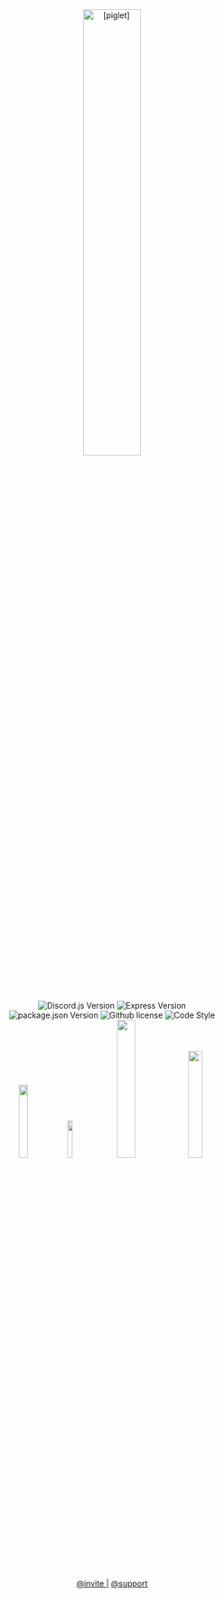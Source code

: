 <div align="center">
<img
alt="[piglet]"
src="https://res.cloudinary.com/zenepity/image/upload/v1623001058/%5Bpiglet%5D/11921a56c939bbc153fc63ac39fc5675_bu0l7l.png"
width="45%">
</div><div align="center">
<img
alt="Discord.js Version"
src="https://img.shields.io/github/package-json/dependency-version/zenepity/piglet/discord.js?color=7289da&logo=discord&style=for-the-badge">
<img 
alt="Express Version"
src="https://img.shields.io/github/package-json/dependency-version/zenepity/piglet/express?color=white&logo=express&style=for-the-badge">
</div>
<div align="center">
<img
alt="package.json Version"
src="https://img.shields.io/github/package-json/v/zenepity/piglet?color=f4adbb&logo=json&logoColor=f4adbb&style=for-the-badge">
<img
alt="Github license"
src="https://img.shields.io/github/license/zenepity/piglet?color=f4adbb&logo=github&logoColor=f4adbb&style=for-the-badge">
<img
alt="Code Style"
src="https://img.shields.io/badge/code_style-prettier-ff69b4.svg?style=for-the-badge">
</div>
<div align="center">
<img
src="https://forthebadge.com/images/badges/built-with-swag.svg"
width="18.20%">
<img
src="https://forthebadge.com/images/badges/uses-html.svg"
width="13%">
<img
src="https://forthebadge.com/images/badges/made-with-crayons.svg"
width="25%">
<img
src="https://forthebadge.com/images/badges/made-with-javascript.svg"
width="22%">
<p align="center">
<a href="https://discord.com/oauth2/authorize?client_id=850945637348540446&permissions=540404806&scope=bot%20applications.commands">
@invite
</a>
|
<a href="https://discord.gg/BH7SATYDsZ">
@support
</a>
</p>
</div>
<h1></h1>